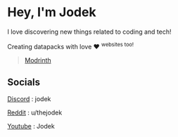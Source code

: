 # Hey, I'm Jodek

I love discovering new things related to coding and tech!

Creating datapacks with love :heart: 	<sup> websites too! </sup>

> [Modrinth](https://modrinth.com/user/Jodek)

## Socials

[Discord](https://discord.com/users/485815291406843904) : jodek

[Reddit](https://www.reddit.com/user/thejodek/) : u/thejodek

[Youtube](https://www.youtube.com/channel/UCoXAi4I7ExVBpuN3OxgCjuQ) : Jodek
